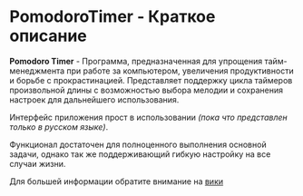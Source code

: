# PomodoroTimer - Краткое описание
**Pomodoro Timer** - Программа, предназначенная для упрощения тайм-менеджмента при работе за компьютером, увеличения продуктивности и борьбе с прокрастинацией.
Представляет поддержку цикла таймеров произвольной длины с возможностью выбора мелодии и сохранения настроек для дальнейшего использования.

Интерфейс приложения прост в использовании _(пока что представлен только в русском языке)_.

Функционал достаточен для полноценного выполнения основной задачи, однако так же поддерживающий гибкую настройку на все случаи жизни.

Для большей информации обратите внимание на [вики](https://github.com/omgaXD/PomodoroTimer/wiki)
